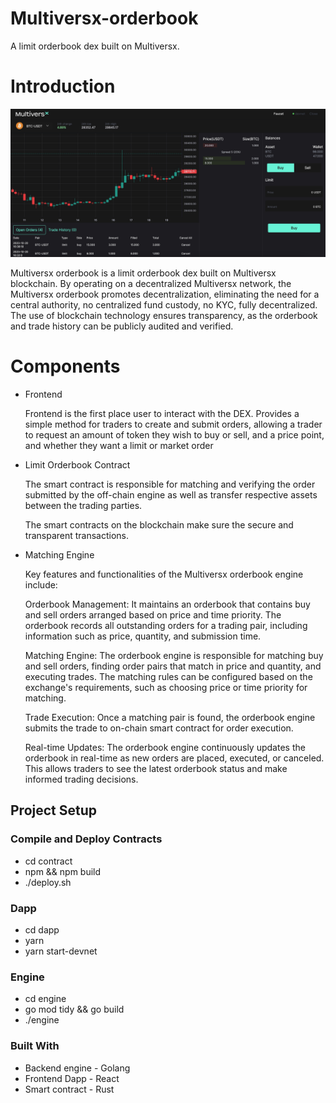 # Multiversx-orderbook 
A limit orderbook dex built on Multiversx.

# Introduction

![](./doc/screen.png)


 Multiversx orderbook is a limit orderbook dex built on Multiversx blockchain.
 By operating on a decentralized Multiversx network, the  Multiversx orderbook  promotes decentralization, eliminating the need for a central authority, no centralized fund custody, no KYC, fully decentralized. 
 The use of blockchain technology ensures transparency, as the orderbook and trade history can be publicly audited and verified.

 
 # Components
- Frontend 
    
    Frontend is the first place user to interact with the DEX. Provides a simple method for 
    traders to create and submit orders, allowing a trader to request an amount of token they wish to buy or sell, and a price point, and whether they want a limit or market order 
        
- Limit Orderbook Contract

    The smart contract is responsible for matching and verifying the order submitted by the off-chain engine as well as transfer respective assets between the trading parties.

    The smart contracts on the blockchain make sure the secure and transparent transactions.
     
- Matching Engine


    Key features and functionalities of the Multiversx orderbook engine include:

    Orderbook Management: It maintains an orderbook that contains buy and sell orders arranged based on price and time priority. The orderbook records all outstanding orders for a trading pair, including information such as price, quantity, and submission time.

    Matching Engine: The orderbook engine is responsible for matching buy and sell orders, finding order pairs that match in price and quantity, and executing trades. The matching rules can be configured based on the exchange's requirements, such as choosing price or time priority for matching.

    Trade Execution: Once a matching pair is found, the orderbook engine submits the trade to on-chain smart contract for order execution.

    Real-time Updates: The orderbook engine continuously updates the orderbook in real-time as new orders are placed, executed, or canceled. This allows traders to see the latest orderbook status and make informed trading decisions.


## Project Setup 
### Compile and Deploy Contracts 
- cd contract
- npm && npm build
- ./deploy.sh

### Dapp
- cd dapp
- yarn 
- yarn start-devnet

### Engine
- cd engine
- go mod tidy && go build 
- ./engine
 

### Built With

* Backend engine - Golang  
* Frontend Dapp - React 
* Smart contract - Rust 



 